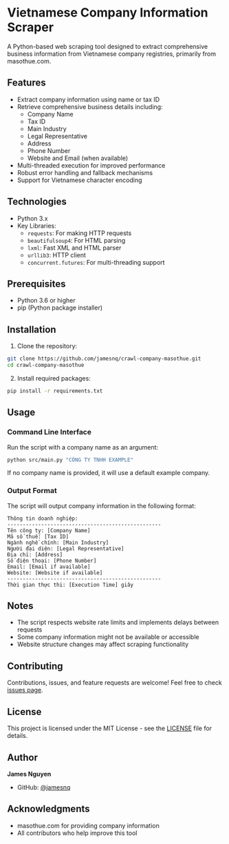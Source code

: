 # Vietnamese Company Information Scraper

A Python-based web scraping tool designed to extract comprehensive business information from Vietnamese company registries, primarily from masothue.com.

## Features

- Extract company information using name or tax ID
- Retrieve comprehensive business details including:
  - Company Name
  - Tax ID
  - Main Industry
  - Legal Representative
  - Address
  - Phone Number
  - Website and Email (when available)
- Multi-threaded execution for improved performance
- Robust error handling and fallback mechanisms
- Support for Vietnamese character encoding

## Technologies

- Python 3.x
- Key Libraries:
  - `requests`: For making HTTP requests
  - `beautifulsoup4`: For HTML parsing
  - `lxml`: Fast XML and HTML parser
  - `urllib3`: HTTP client
  - `concurrent.futures`: For multi-threading support

## Prerequisites

- Python 3.6 or higher
- pip (Python package installer)

## Installation

1. Clone the repository:
```bash
git clone https://github.com/jamesnq/crawl-company-masothue.git
cd crawl-company-masothue
```

2. Install required packages:
```bash
pip install -r requirements.txt
```

## Usage

### Command Line Interface

Run the script with a company name as an argument:

```bash
python src/main.py "CÔNG TY TNHH EXAMPLE"
```

If no company name is provided, it will use a default example company.

### Output Format

The script will output company information in the following format:

```
Thông tin doanh nghiệp:
--------------------------------------------------
Tên công ty: [Company Name]
Mã số thuế: [Tax ID]
Ngành nghề chính: [Main Industry]
Người đại diện: [Legal Representative]
Địa chỉ: [Address]
Số điện thoại: [Phone Number]
Email: [Email if available]
Website: [Website if available]
--------------------------------------------------
Thời gian thực thi: [Execution Time] giây
```

## Notes

- The script respects website rate limits and implements delays between requests
- Some company information might not be available or accessible
- Website structure changes may affect scraping functionality

## Contributing

Contributions, issues, and feature requests are welcome! Feel free to check [issues page](https://github.com/jamesnq/crawl-company-masothue/issues).

## License

This project is licensed under the MIT License - see the [LICENSE](LICENSE) file for details.

## Author

**James Nguyen**
- GitHub: [@jamesnq](https://github.com/jamesnq)

## Acknowledgments

- masothue.com for providing company information
- All contributors who help improve this tool
